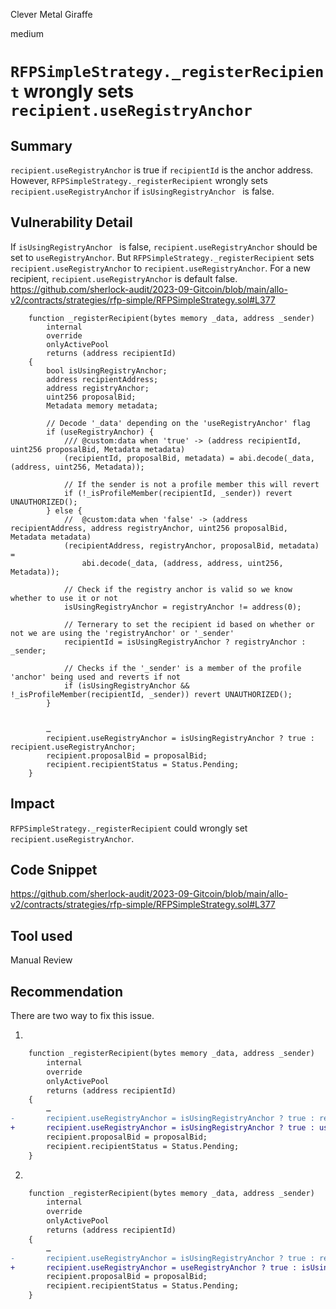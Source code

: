 Clever Metal Giraffe

medium

# `RFPSimpleStrategy._registerRecipient` wrongly sets `recipient.useRegistryAnchor`
## Summary

`recipient.useRegistryAnchor` is true if `recipientId` is the anchor address. However, `RFPSimpleStrategy._registerRecipient` wrongly sets `recipient.useRegistryAnchor` if `isUsingRegistryAnchor ` is false.

## Vulnerability Detail

If `isUsingRegistryAnchor ` is false, `recipient.useRegistryAnchor` should be set to `useRegistryAnchor`. But `RFPSimpleStrategy._registerRecipient` sets  `recipient.useRegistryAnchor` to `recipient.useRegistryAnchor`. For a new recipient,  `recipient.useRegistryAnchor` is default false.
https://github.com/sherlock-audit/2023-09-Gitcoin/blob/main/allo-v2/contracts/strategies/rfp-simple/RFPSimpleStrategy.sol#L377
```solidity
    function _registerRecipient(bytes memory _data, address _sender)
        internal
        override
        onlyActivePool
        returns (address recipientId)
    {
        bool isUsingRegistryAnchor;
        address recipientAddress;
        address registryAnchor;
        uint256 proposalBid;
        Metadata memory metadata;

        // Decode '_data' depending on the 'useRegistryAnchor' flag
        if (useRegistryAnchor) {
            /// @custom:data when 'true' -> (address recipientId, uint256 proposalBid, Metadata metadata)
            (recipientId, proposalBid, metadata) = abi.decode(_data, (address, uint256, Metadata));

            // If the sender is not a profile member this will revert
            if (!_isProfileMember(recipientId, _sender)) revert UNAUTHORIZED();
        } else {
            //  @custom:data when 'false' -> (address recipientAddress, address registryAnchor, uint256 proposalBid, Metadata metadata)
            (recipientAddress, registryAnchor, proposalBid, metadata) =
                abi.decode(_data, (address, address, uint256, Metadata));

            // Check if the registry anchor is valid so we know whether to use it or not
            isUsingRegistryAnchor = registryAnchor != address(0);

            // Ternerary to set the recipient id based on whether or not we are using the 'registryAnchor' or '_sender'
            recipientId = isUsingRegistryAnchor ? registryAnchor : _sender;

            // Checks if the '_sender' is a member of the profile 'anchor' being used and reverts if not
            if (isUsingRegistryAnchor && !_isProfileMember(recipientId, _sender)) revert UNAUTHORIZED();
        }


        …
        recipient.useRegistryAnchor = isUsingRegistryAnchor ? true : recipient.useRegistryAnchor;
        recipient.proposalBid = proposalBid;
        recipient.recipientStatus = Status.Pending;
    }
```

## Impact

`RFPSimpleStrategy._registerRecipient` could wrongly set `recipient.useRegistryAnchor`.

## Code Snippet

https://github.com/sherlock-audit/2023-09-Gitcoin/blob/main/allo-v2/contracts/strategies/rfp-simple/RFPSimpleStrategy.sol#L377


## Tool used

Manual Review

## Recommendation

There are two way to fix this issue.

1.
```diff
    function _registerRecipient(bytes memory _data, address _sender)
        internal
        override
        onlyActivePool
        returns (address recipientId)
    {
        …
-       recipient.useRegistryAnchor = isUsingRegistryAnchor ? true : recipient.useRegistryAnchor;
+       recipient.useRegistryAnchor = isUsingRegistryAnchor ? true : useRegistryAnchor;
        recipient.proposalBid = proposalBid;
        recipient.recipientStatus = Status.Pending;
    }
```

2.
```diff
    function _registerRecipient(bytes memory _data, address _sender)
        internal
        override
        onlyActivePool
        returns (address recipientId)
    {
        …
-       recipient.useRegistryAnchor = isUsingRegistryAnchor ? true : recipient.useRegistryAnchor;
+       recipient.useRegistryAnchor = useRegistryAnchor ? true : isUsingRegistryAnchor;
        recipient.proposalBid = proposalBid;
        recipient.recipientStatus = Status.Pending;
    }
```
